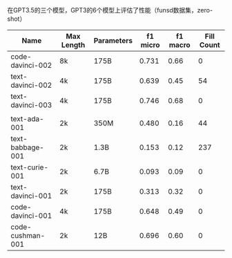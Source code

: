 在GPT3.5的三个模型，GPT3的6个模型上评估了性能（funsd数据集，zero-shot）



| Name               | Max Length |   Parameters |     f1 micro |    f1 macro| Fill Count |
|--------------------|------------|--------------|--------------|------------|------------|
| code-davinci-002   | 8k         | 175B         | 0.731        | 0.66       | 0          |
| text-davinci-002   | 4k         | 175B         | 0.639        | 0.45       | 54         |
| text-davinci-003   | 4k         | 175B         | 0.746        | 0.68       | 0          |
|                    |            |              |              |            |            |
| text-ada-001       | 2k         | 350M         | 0.480        | 0.16       | 44         |
| text-babbage-001   | 2k         | 1.3B         | 0.153        | 0.12       | 237        |
| text-curie-001     | 2k         | 6.7B         | 0.093        | 0.09       | 0          |
| text-davinci-001   | 2k         | 175B         | 0.313        | 0.32       | 0          |
| code-davinci-001   | 4k         | 175B         | 0.648        | 0.49       | 0          |
| code-cushman-001   | 2k         | 12B          | 0.696        | 0.60       | 0          |
